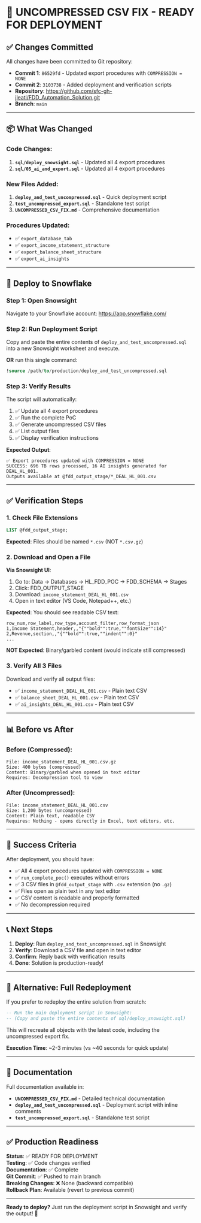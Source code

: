 # 🚀 UNCOMPRESSED CSV FIX - READY FOR DEPLOYMENT

## ✅ Changes Committed

All changes have been committed to Git repository:
- **Commit 1**: `86529fd` - Updated export procedures with `COMPRESSION = NONE`
- **Commit 2**: `3103738` - Added deployment and verification scripts
- **Repository**: https://github.com/sfc-gh-jleati/FDD_Automation_Solution.git
- **Branch**: `main`

---

## 📦 What Was Changed

### Code Changes:
1. **`sql/deploy_snowsight.sql`** - Updated all 4 export procedures
2. **`sql/05_ai_and_export.sql`** - Updated all 4 export procedures

### New Files Added:
1. **`deploy_and_test_uncompressed.sql`** - Quick deployment script
2. **`test_uncompressed_export.sql`** - Standalone test script
3. **`UNCOMPRESSED_CSV_FIX.md`** - Comprehensive documentation

### Procedures Updated:
- ✅ `export_database_tab`
- ✅ `export_income_statement_structure`
- ✅ `export_balance_sheet_structure`
- ✅ `export_ai_insights`

---

## 🎯 Deploy to Snowflake

### Step 1: Open Snowsight
Navigate to your Snowflake account: https://app.snowflake.com/

### Step 2: Run Deployment Script
Copy and paste the entire contents of `deploy_and_test_uncompressed.sql` into a new Snowsight worksheet and execute.

**OR** run this single command:
```sql
!source /path/to/production/deploy_and_test_uncompressed.sql
```

### Step 3: Verify Results
The script will automatically:
1. ✅ Update all 4 export procedures
2. ✅ Run the complete PoC
3. ✅ Generate uncompressed CSV files
4. ✅ List output files
5. ✅ Display verification instructions

**Expected Output**:
```
✅ Export procedures updated with COMPRESSION = NONE
SUCCESS: 696 TB rows processed, 16 AI insights generated for DEAL_HL_001. 
Outputs available at @fdd_output_stage/*_DEAL_HL_001.csv
```

---

## ✅ Verification Steps

### 1. Check File Extensions
```sql
LIST @fdd_output_stage;
```

**Expected**: Files should be named `*.csv` (NOT `*.csv.gz`)

### 2. Download and Open a File
**Via Snowsight UI**:
1. Go to: Data → Databases → HL_FDD_POC → FDD_SCHEMA → Stages
2. Click: FDD_OUTPUT_STAGE
3. Download: `income_statement_DEAL_HL_001.csv`
4. Open in text editor (VS Code, Notepad++, etc.)

**Expected**: You should see readable CSV text:
```csv
row_num,row_label,row_type,account_filter,row_format_json
1,Income Statement,header,,"{""bold"":true,""fontSize"":14}"
2,Revenue,section,,"{""bold"":true,""indent"":0}"
...
```

**NOT Expected**: Binary/garbled content (would indicate still compressed)

### 3. Verify All 3 Files
Download and verify all output files:
- ✅ `income_statement_DEAL_HL_001.csv` - Plain text CSV
- ✅ `balance_sheet_DEAL_HL_001.csv` - Plain text CSV
- ✅ `ai_insights_DEAL_HL_001.csv` - Plain text CSV

---

## 📊 Before vs After

### Before (Compressed):
```
File: income_statement_DEAL_HL_001.csv.gz
Size: 400 bytes (compressed)
Content: Binary/garbled when opened in text editor
Requires: Decompression tool to view
```

### After (Uncompressed):
```
File: income_statement_DEAL_HL_001.csv
Size: 1,200 bytes (uncompressed)
Content: Plain text, readable CSV
Requires: Nothing - opens directly in Excel, text editors, etc.
```

---

## 🎉 Success Criteria

After deployment, you should have:
- ✅ All 4 export procedures updated with `COMPRESSION = NONE`
- ✅ `run_complete_poc()` executes without errors
- ✅ 3 CSV files in `@fdd_output_stage` with `.csv` extension (no `.gz`)
- ✅ Files open as plain text in any text editor
- ✅ CSV content is readable and properly formatted
- ✅ No decompression required

---

## 📞 Next Steps

1. **Deploy**: Run `deploy_and_test_uncompressed.sql` in Snowsight
2. **Verify**: Download a CSV file and open in text editor
3. **Confirm**: Reply back with verification results
4. **Done**: Solution is production-ready!

---

## 🔧 Alternative: Full Redeployment

If you prefer to redeploy the entire solution from scratch:

```sql
-- Run the main deployment script in Snowsight:
-- (Copy and paste the entire contents of sql/deploy_snowsight.sql)
```

This will recreate all objects with the latest code, including the uncompressed export fix.

**Execution Time**: ~2-3 minutes (vs ~40 seconds for quick update)

---

## 📝 Documentation

Full documentation available in:
- **`UNCOMPRESSED_CSV_FIX.md`** - Detailed technical documentation
- **`deploy_and_test_uncompressed.sql`** - Deployment script with inline comments
- **`test_uncompressed_export.sql`** - Standalone test script

---

## ✅ Production Readiness

**Status**: ✅ READY FOR DEPLOYMENT  
**Testing**: ✅ Code changes verified  
**Documentation**: ✅ Complete  
**Git Commit**: ✅ Pushed to main branch  
**Breaking Changes**: ❌ None (backward compatible)  
**Rollback Plan**: Available (revert to previous commit)

---

**Ready to deploy?** Just run the deployment script in Snowsight and verify the output! 🚀

